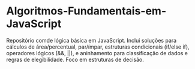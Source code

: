 # Algoritmos-Fundamentais-em-JavaScript
Repositório comde lógica básica em JavaScript. Inclui soluções para cálculos de área/percentual, par/ímpar, estruturas condicionais (if/else if), operadores lógicos (&amp;&amp;, ||), e aninhamento para classificação de dados e regras de elegibilidade. Foco em estruturas de decisão.
